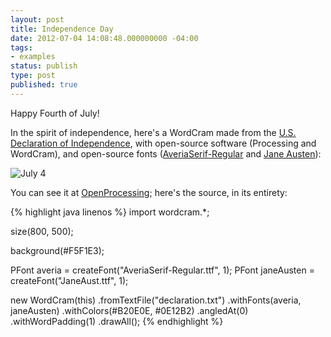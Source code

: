 ```yaml
---
layout: post
title: Independence Day
date: 2012-07-04 14:08:48.000000000 -04:00
tags:
- examples
status: publish
type: post
published: true
---
```


Happy Fourth of July!

In the spirit of independence, here's a WordCram made from the [U.S. Declaration of Independence](http://www.archives.gov/exhibits/charters/declaration_transcript.html), with open-source software (Processing and WordCram), and open-source fonts ([AveriaSerif-Regular](http://iotic.com/averia/) and [Jane Austen](http://www.dafont.com/jane-austen.font)):

<img alt="July 4" src="{{site.baseurl}}/assets/july4.png" />

You can see it at [OpenProcessing](http://www.openprocessing.org/sketch/65035); here's the source, in its entirety:

{% highlight java linenos %}
import wordcram.*;

size(800, 500);

background(#F5F1E3);

PFont averia = createFont("AveriaSerif-Regular.ttf", 1);
PFont janeAusten = createFont("JaneAust.ttf", 1);

new WordCram(this)
  .fromTextFile("declaration.txt")
  .withFonts(averia, janeAusten)
  .withColors(#B20E0E, #0E12B2)
  .angledAt(0)
  .withWordPadding(1)
  .drawAll();
{% endhighlight %}
